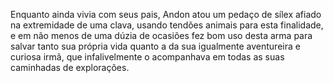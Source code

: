﻿Enquanto ainda vivia com seus pais, Andon atou um pedaço de sílex afiado na extremidade de uma clava, usando tendões animais para esta finalidade, e em não menos de uma dúzia de ocasiões fez bom uso desta arma para salvar tanto sua própria vida quanto a da sua igualmente aventureira e curiosa irmã, que infalivelmente o acompanhava em todas as suas caminhadas de explorações.